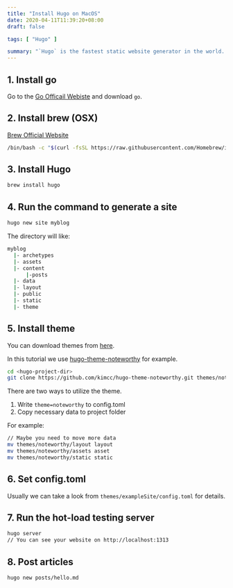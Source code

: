 ```yaml
---
title: "Install Hugo on MacOS"
date: 2020-04-11T11:39:20+08:00
draft: false

tags: [ "Hugo" ]

summary: "`Hugo` is the fastest static website generator in the world. It is really suitable for software developers to generate their personal website. In this tutorial, we start to build up a website which used `Hugo`."
---
```




## 1. Install go

Go to the [Go Officail Webiste]("https://golang.org/dl/") and download `go`.


## 2. Install brew (OSX)

[Brew Official Website]("https://brew.sh/")
```bash
/bin/bash -c "$(curl -fsSL https://raw.githubusercontent.com/Homebrew/install/master/install.sh)"
```

## 3. Install Hugo
```bash
brew install hugo
```

## 4. Run the command to generate a site
```bash
hugo new site myblog
```

The directory will like:

```bash
myblog
  |- archetypes
  |- assets
  |- content
      |-posts
  |- data
  |- layout
  |- public
  |- static
  |- theme
```

## 5. Install theme

You can download themes from [here]("https://themes.gohugo.io/"). 

In this tutorial we use [hugo-theme-noteworthy]("https://github.com/kimcc/hugo-theme-noteworthy") for example.

```bash
cd <hugo-project-dir>
git clone https://github.com/kimcc/hugo-theme-noteworthy.git themes/noteworthy
```

There are two ways to utilize the theme.

1. Write `theme=noteworthy` to config.toml
2. Copy necessary data to project folder 

For example:
```bash
// Maybe you need to move more data
mv themes/noteworthy/layout layout
mv themes/noteworthy/assets asset
mv themes/noteworthy/static static
```

## 6. Set config.toml

Usually we can take a look from `themes/exampleSite/config.toml` for details.

## 7. Run the hot-load testing server

```bash
hugo server
// You can see your website on http://localhost:1313
```

## 8. Post articles

```bash
hugo new posts/hello.md
```










